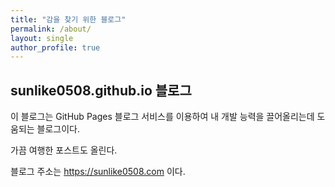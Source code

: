 ```yaml
---
title: "감을 찾기 위한 블로그"
permalink: /about/
layout: single
author_profile: true
---
```


## sunlike0508.github.io 블로그

이 블로그는 GitHub Pages 블로그 서비스를 이용하여 내 개발 능력을 끌어올리는데 도움되는 블로그이다.

가끔 여행한 포스트도 올린다.

블로그 주소는 <https://sunlike0508.com> 이다.

